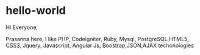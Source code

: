 # hello-world

Hi Everyone,

Prasanna here, I like PHP, Codeigniter, Ruby, Mysql, PostgreSQL,HTML5, CSS3, Jquery, Javascript, Angular Js, Boostrap,JSON,AJAX techonologies
